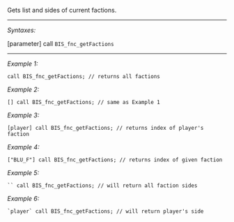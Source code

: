 Gets list and sides of current factions.


---
*Syntaxes:*

[parameter] call `BIS_fnc_getFactions`

---
*Example 1:*

```sqf
call BIS_fnc_getFactions; // returns all factions
```

*Example 2:*

```sqf
[] call BIS_fnc_getFactions; // same as Example 1
```

*Example 3:*

```sqf
[player] call BIS_fnc_getFactions; // returns index of player's faction
```

*Example 4:*

```sqf
["BLU_F"] call BIS_fnc_getFactions; // returns index of given faction
```

*Example 5:*

```sqf
`` call BIS_fnc_getFactions; // will return all faction sides
```

*Example 6:*

```sqf
`player` call BIS_fnc_getFactions; // will return player's side
```